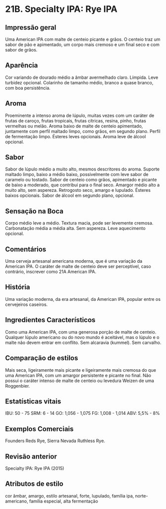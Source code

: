 # 21B. Specialty IPA: Rye IPA

## Impressão geral

Uma American IPA com malte de centeio picante e grãos. O centeio traz um sabor de pão e apimentado, um corpo mais cremoso e um final seco e com sabor de grãos.

## Aparência

Cor variando de dourado médio a âmbar avermelhado claro. Límpida. Leve turbidez opcional. Colarinho de tamanho médio, branco a quase branco, com boa persistência.

## Aroma

Proeminente a intenso aroma de lúpulo, muitas vezes com um caráter de frutas de caroço, frutas tropicais, frutas cítricas, resina, pinho, frutas vermelhas ou melão. Aroma baixo de malte de centeio apimentado, juntamente com perfil maltado limpo, como grãos, em segundo plano. Perfil de fermentação limpo. Ésteres leves opcionais. Aroma leve de álcool opcional.

## Sabor

Sabor de lúpulo médio a muito alto, mesmos descritores do aroma. Suporte maltado limpo, baixo a médio baixo, possivelmente com leve sabor de caramelo ou tostado. Sabor de centeio como grãos, apimentado e picante de baixo a moderado, que contribui para o final seco. Amargor médio alto a muito alto, sem aspereza. Retrogosto seco, amargo e lupulado. Ésteres baixos opcionais. Sabor de álcool em segundo plano, opcional.

## Sensação na Boca

Corpo médio leve a médio. Textura macia, pode ser levemente cremosa. Carbonatação média a média alta. Sem aspereza. Leve aquecimento opcional.

## Comentários

Uma cerveja artesanal americana moderna, que é uma variação da American IPA. O caráter de malte de centeio deve ser perceptível, caso contrário, inscrever como 21A American IPA.

## História

Uma variação moderna, da era artesanal, da American IPA, popular entre os cervejeiros caseiros.

## Ingredientes Característicos

Como uma American IPA, com uma generosa porção de malte de centeio. Qualquer lúpulo americano ou do novo mundo é aceitável, mas o lúpulo e o malte não devem entrar em conflito. Sem alcaravia (kummel). Sem carvalho.

## Comparação de estilos

Mais seca, ligeiramente mais picante e ligeiramente mais cremosa do que uma American IPA, com um amargor persistente e picante no final. Não possui o caráter intenso de malte de centeio ou levedura Weizen de uma Roggenbier.

## Estatísticas vitais

IBU: 50 - 75
SRM: 6 - 14
GO: 1,056 - 1,075
FG: 1,008 - 1,014
ABV: 5,5% - 8%

## Exemplos Comerciais

Founders Reds Rye, Sierra Nevada Ruthless Rye.

## Revisão anterior

Specialty IPA: Rye IPA (2015)

## Atributos de estilo

cor âmbar, amargo, estilo artesanal, forte, lupulado, família ipa, norte-americano, família especial, alta fermentação